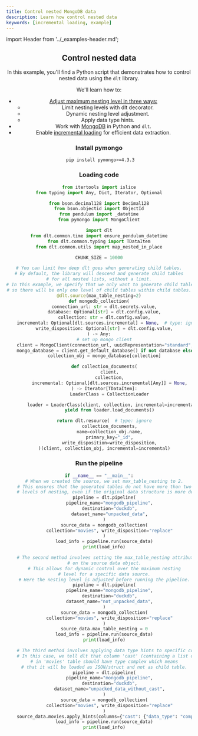 ```yaml
---
title: Control nested MongoDB data
description: Learn how control nested data
keywords: [incremental loading, example]
---
```


import Header from '../_examples-header.md';

<Header
    intro="This example demonstrates how to control nested data using Python and the dlt library. It covers working with MongoDB, incremental loading, limiting nesting levels, and applying data type hints."
    slug="nested_data"
    run_file="nested_data" />

## Control nested data

In this example, you'll find a Python script that demonstrates how to control nested data using the `dlt` library.

We'll learn how to:
- [Adjust maximum nesting level in three ways:](../../general-usage/source#reduce-the-nesting-level-of-generated-tables)
  - Limit nesting levels with dlt decorator.
  - Dynamic nesting level adjustment.
  - Apply data type hints.
- Work with [MongoDB](../../dlt-ecosystem/verified-sources/mongodb) in Python and `dlt`.
- Enable [incremental loading](../../general-usage/incremental-loading) for efficient data extraction.

### Install pymongo

```shell
 pip install pymongo>=4.3.3
```

### Loading code

<!--@@@DLT_SNIPPET_START code/nested_data-snippets.py::nested_data-->
```py
from itertools import islice
from typing import Any, Dict, Iterator, Optional

from bson.decimal128 import Decimal128
from bson.objectid import ObjectId
from pendulum import _datetime
from pymongo import MongoClient

import dlt
from dlt.common.time import ensure_pendulum_datetime
from dlt.common.typing import TDataItem
from dlt.common.utils import map_nested_in_place

CHUNK_SIZE = 10000

# You can limit how deep dlt goes when generating child tables.
# By default, the library will descend and generate child tables
# for all nested lists, without a limit.
# In this example, we specify that we only want to generate child tables up to level 2,
# so there will be only one level of child tables within child tables.
@dlt.source(max_table_nesting=2)
def mongodb_collection(
    connection_url: str = dlt.secrets.value,
    database: Optional[str] = dlt.config.value,
    collection: str = dlt.config.value,
    incremental: Optional[dlt.sources.incremental] = None,  # type: ignore[type-arg]
    write_disposition: Optional[str] = dlt.config.value,
) -> Any:
    # set up mongo client
    client = MongoClient(connection_url, uuidRepresentation="standard", tz_aware=True)
    mongo_database = client.get_default_database() if not database else client[database]
    collection_obj = mongo_database[collection]

    def collection_documents(
        client,
        collection,
        incremental: Optional[dlt.sources.incremental[Any]] = None,
    ) -> Iterator[TDataItem]:
        LoaderClass = CollectionLoader

        loader = LoaderClass(client, collection, incremental=incremental)
        yield from loader.load_documents()

    return dlt.resource(  # type: ignore
        collection_documents,
        name=collection_obj.name,
        primary_key="_id",
        write_disposition=write_disposition,
    )(client, collection_obj, incremental=incremental)
```
<!--@@@DLT_SNIPPET_END code/nested_data-snippets.py::nested_data-->

### Run the pipeline

<!--@@@DLT_SNIPPET_START code/nested_data-snippets.py::nested_data_run-->
```py
if __name__ == "__main__":
    # When we created the source, we set max_table_nesting to 2.
    # This ensures that the generated tables do not have more than two
    # levels of nesting, even if the original data structure is more deeply nested.
    pipeline = dlt.pipeline(
        pipeline_name="mongodb_pipeline",
        destination="duckdb",
        dataset_name="unpacked_data",
    )
    source_data = mongodb_collection(
        collection="movies", write_disposition="replace"
    )
    load_info = pipeline.run(source_data)
    print(load_info)

    # The second method involves setting the max_table_nesting attribute directly
    # on the source data object.
    # This allows for dynamic control over the maximum nesting
    # level for a specific data source.
    # Here the nesting level is adjusted before running the pipeline.
    pipeline = dlt.pipeline(
        pipeline_name="mongodb_pipeline",
        destination="duckdb",
        dataset_name="not_unpacked_data",
    )
    source_data = mongodb_collection(
        collection="movies", write_disposition="replace"
    )
    source_data.max_table_nesting = 0
    load_info = pipeline.run(source_data)
    print(load_info)

    # The third method involves applying data type hints to specific columns in the data.
    # In this case, we tell dlt that column 'cast' (containing a list of actors)
    # in 'movies' table should have type complex which means
    # that it will be loaded as JSON/struct and not as child table.
    pipeline = dlt.pipeline(
        pipeline_name="mongodb_pipeline",
        destination="duckdb",
        dataset_name="unpacked_data_without_cast",
    )
    source_data = mongodb_collection(
        collection="movies", write_disposition="replace"
    )
    source_data.movies.apply_hints(columns={"cast": {"data_type": "complex"}})
    load_info = pipeline.run(source_data)
    print(load_info)
```
<!--@@@DLT_SNIPPET_END code/nested_data-snippets.py::nested_data_run-->
